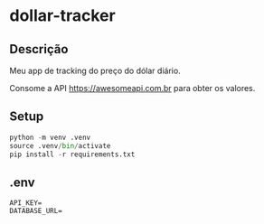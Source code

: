 # dollar-tracker

## Descrição

Meu app de tracking do preço do dólar diário.

Consome a API https://awesomeapi.com.br para obter os valores.

## Setup

```py
python -m venv .venv
source .venv/bin/activate
pip install -r requirements.txt
```

## .env

```
API_KEY=
DATABASE_URL=
```
